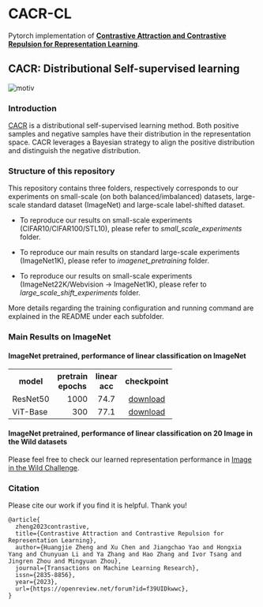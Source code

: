 # CACR-CL
Pytorch implementation of [**Contrastive Attraction and Contrastive Repulsion for Representation Learning**](https://arxiv.org/abs/2105.03746).

## CACR: Distributional Self-supervised learning
![motiv](assets/overview.png)

### Introduction
[CACR](https://arxiv.org/abs/2105.03746) is a distributional self-supervised learning method. Both positive samples and negative samples have their distribution in the representation space. CACR leverages a Bayesian strategy to align the positive distribution and distinguish the negative distribution.


### Structure of this repository
This repository contains three folders, respectively corresponds to our experiments on small-scale (on both balanced/imbalanced) datasets, large-scale standard dataset (ImageNet) and large-scale label-shifted dataset.

- To reproduce our results on small-scale experiments (CIFAR10/CIFAR100/STL10), please refer to *small_scale_experiments* folder.

- To reproduce our main results on standard large-scale experiments (ImageNet1K), please refer to *imagenet_pretraining* folder.

- To reproduce our results on small-scale experiments (ImageNet22K/Webvision -> ImageNet1K), please refer to *large_scale_shift_experiments* folder.

More details regarding the training configuration and running command are explained in the README under each subfolder.

### Main Results on ImageNet

#### ImageNet pretrained, performance of linear classification on ImageNet
<table><tbody>
<!-- START TABLE -->
<!-- TABLE HEADER -->
<th valign="center">model</th>
<th valign="center">pretrain<br/>epochs</th>
<th valign="center">linear<br/>acc</th>
<th valign="center">checkpoint</th>
<!-- TABLE BODY -->
<tr>
<td align="left">ResNet50</td>
<td align="right">1000</td>
<td align="center">74.7</td>
<td align="center"><a href="https://drive.google.com/file/d/17mE7obaWAG0-YMu3ffZLK-DkhNmn2hhB/view?usp=sharing">download</a></td>
</tr>
<tr>
<td align="left">ViT-Base</td>
<td align="right">300</td>
<td align="center">77.1</td>
<td align="center"><a href="https://drive.google.com/file/d/19BRxMvhdYcCLFHfgGQ-FZQibAN9IdurK/view?usp=sharing">download</a></td>
</tr>
</tbody></table>

#### ImageNet pretrained, performance of linear classification on 20 Image in the Wild datasets
Please feel free to check our learned representation performance in [Image in the Wild Challenge](https://eval.ai/web/challenges/challenge-page/1832/leaderboard/4301).



### Citation
Please cite our work if you find it is helpful. Thank you!
```
@article{
  zheng2023contrastive,
  title={Contrastive Attraction and Contrastive Repulsion for Representation Learning},
  author={Huangjie Zheng and Xu Chen and Jiangchao Yao and Hongxia Yang and Chunyuan Li and Ya Zhang and Hao Zhang and Ivor Tsang and Jingren Zhou and Mingyuan Zhou},
  journal={Transactions on Machine Learning Research},
  issn={2835-8856},
  year={2023},
  url={https://openreview.net/forum?id=f39UIDkwwc},
}
```
